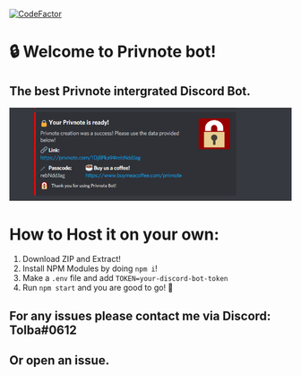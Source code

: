 [![CodeFactor](https://www.codefactor.io/repository/github/tolba-00/privnote-bot/badge)](https://www.codefactor.io/repository/github/tolba-00/privnote-bot)

# 🔒 Welcome to Privnote bot!
## The best Privnote intergrated Discord Bot.

![Privnote](./img/Privnote.png)

# How to Host it on your own:
1) Download ZIP and Extract!
2) Install NPM Modules by doing ``npm i``!
3) Make a ``.env`` file and add ``TOKEN=your-discord-bot-token``
4) Run ``npm start`` and you are good to go! 🥳

## For any issues please contact me via Discord: Tolba#0612
## Or open an issue.
